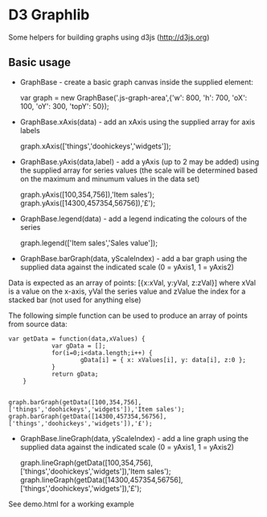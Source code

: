 D3 Graphlib
===========

Some helpers for building graphs using d3js (http://d3js.org)

Basic usage
-----------

- GraphBase - create a basic graph canvas inside the supplied element:

	var graph = new GraphBase('.js-graph-area',{'w': 800, 'h': 700, 'oX': 100, 'oY': 300, 'topY': 50});

- GraphBase.xAxis(data) - add an xAxis using the supplied array for axis labels

	graph.xAxis(['things','doohickeys','widgets']);

- GraphBase.yAxis(data,label) - add a yAxis (up to 2 may be added) using the supplied array for series values (the scale will be determined based on the maximum and minumum values in the data set)


	graph.yAxis([100,354,756]),'Item sales');
	graph.yAxis([14300,457354,56756]),'£');

- GraphBase.legend(data) - add a legend indicating the colours of the series

	graph.legend(['Item sales','Sales value']);

- GraphBase.barGraph(data, yScaleIndex) - add a bar graph using the supplied data against the indicated scale (0 = yAxis1, 1 = yAxis2)

Data is expected as an array of points: [{x:xVal, y:yVal, z:zVal}] where xVal is a value on the x-axis, yVal the series value and zValue the index for a stacked bar (not used for anything else)

The following simple function can be used to produce an array of points from source data:

	var getData = function(data,xValues) {
                var gData = [];
                for(i=0;i<data.length;i++) {
                        gData[i] = { x: xValues[i], y: data[i], z:0 };
                }
                return gData;
        }


	graph.barGraph(getData([100,354,756],['things','doohickeys','widgets']),'Item sales');
	graph.barGraph(getData([14300,457354,56756],['things','doohickeys','widgets']),'£');


- GraphBase.lineGraph(data, yScaleIndex) - add a line graph using the supplied data against the indicated scale (0 = yAxis1, 1 = yAxis2)

	graph.lineGraph(getData([100,354,756],['things','doohickeys','widgets']),'Item sales');
	graph.lineGraph(getData([14300,457354,56756],['things','doohickeys','widgets']),'£');


See demo.html for a working example
